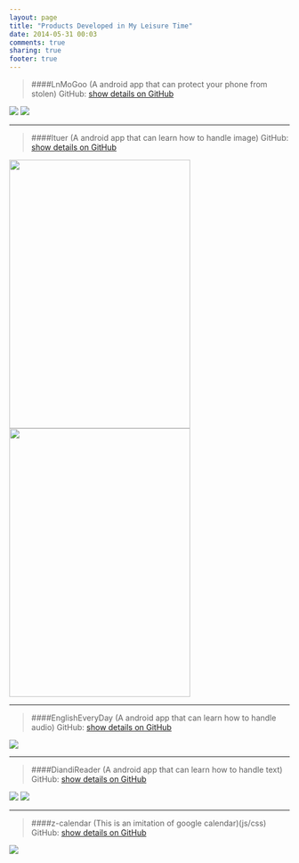 ```yaml
---
layout: page
title: "Products Developed in My Leisure Time"
date: 2014-05-31 00:03
comments: true
sharing: true
footer: true
---
```

>####LnMoGoo (A android app that can protect your phone from stolen)
>GitHub:  [show details on GitHub](https://github.com/zarue/lnmogoo)
>
<img src='https://github.com/zarue/lnmogoo/raw/master/doc/img/1.jpg'>
<img src='https://github.com/zarue/lnmogoo/raw/master/doc/img/4.jpg'>

----
>####Ituer (A android app that can learn how to handle image)
>GitHub:   [show details on GitHub](https://github.com/zarue/Ituer)
>
<img style="width:325px;height:482px;"  src='https://github.com/zarue/Ituer/raw/master/doc/1.png'>
<img style="width:325px;height:482px;" src='https://github.com/zarue/Ituer/raw/master/doc/2.png'>

----
>####EnglishEveryDay (A android app that can learn how to handle audio)
>GitHub:  [show details on GitHub](https://github.com/zarue/englisheveryday)
>
<img  src='https://github.com/zarue/englisheveryday/raw/master/doc/1.png'>

----
>####DiandiReader (A android app that can learn how to handle text)
>GitHub:  [show details on GitHub](https://github.com/zarue/DiandiReader)
>
<img src='https://github.com/zarue/DiandiReader/raw/master/doc/2.jpg'>
<img src='https://github.com/zarue/DiandiReader/raw/master/doc/4.jpg'>


----
>####z-calendar (This is an imitation of google calendar)(js/css)
>GitHub:  [show details on GitHub](https://github.com/zarue/z-calendar)
>
<img src='https://github.com/zarue/z-calendar/raw/master/%E5%91%A8%E8%A7%86%E5%9B%BE.jpg'>
